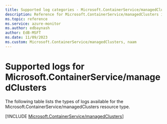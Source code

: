 ```yaml
---
title: Supported log categories - Microsoft.ContainerService/managedClusters
description: Reference for Microsoft.ContainerService/managedClusters in Azure Monitor Logs.
ms.topic: reference
ms.service: azure-monitor
ms.author: edbaynash
author: EdB-MSFT
ms.date: 11/09/2023
ms.custom: Microsoft.ContainerService/managedClusters, naam
---
```





# Supported logs for Microsoft.ContainerService/managedClusters  
The following table lists the types of logs available for the Microsoft.ContainerService/managedClusters resource type.
  
  
[!INCLUDE [Microsoft.ContainerService/managedClusters](./includes/microsoft-containerservice-managedclusters-logs-include.md)]
  
